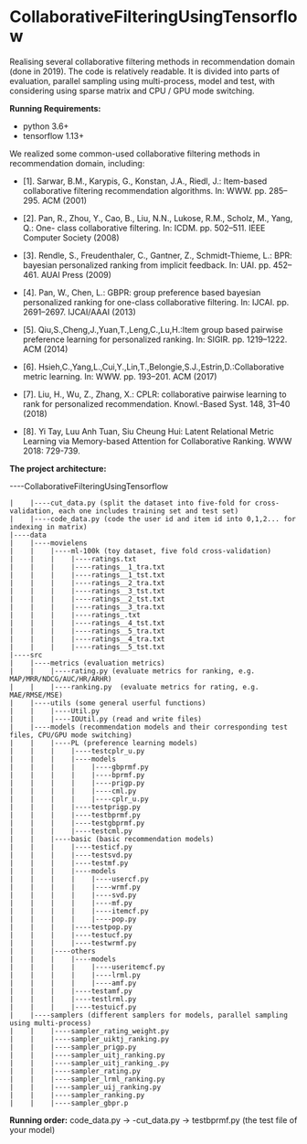# CollaborativeFilteringUsingTensorflow
Realising several collaborative filtering methods in recommendation domain (done in 2019).
The code is relatively readable. It is divided into parts of evaluation, parallel sampling using multi-process, model and test, with considering using sparse matrix and CPU / GPU mode switching.

**Running Requirements:**
* python 3.6+
* tensorflow 1.13+


We realized some common-used collaborative filtering methods in recommendation domain, including:

* [1]. Sarwar, B.M., Karypis, G., Konstan, J.A., Riedl, J.: Item-based collaborative filtering recommendation algorithms. In: WWW. pp. 285–295. ACM (2001)

* [2]. Pan, R., Zhou, Y., Cao, B., Liu, N.N., Lukose, R.M., Scholz, M., Yang, Q.: One- class collaborative filtering. In: ICDM. pp. 502–511. IEEE Computer Society (2008)

* [3]. Rendle, S., Freudenthaler, C., Gantner, Z., Schmidt-Thieme, L.: BPR: bayesian personalized ranking from implicit feedback. In: UAI. pp. 452–461. AUAI Press (2009)

* [4]. Pan, W., Chen, L.: GBPR: group preference based bayesian personalized ranking for one-class collaborative filtering. In: IJCAI. pp. 2691–2697. IJCAI/AAAI (2013)

* [5]. Qiu,S.,Cheng,J.,Yuan,T.,Leng,C.,Lu,H.:Item group based pairwise preference learning for personalized ranking. In: SIGIR. pp. 1219–1222. ACM (2014)

* [6]. Hsieh,C.,Yang,L.,Cui,Y.,Lin,T.,Belongie,S.J.,Estrin,D.:Collaborative metric learning. In: WWW. pp. 193–201. ACM (2017)

* [7]. Liu, H., Wu, Z., Zhang, X.: CPLR: collaborative pairwise learning to rank for personalized recommendation. Knowl.-Based Syst. 148, 31–40 (2018)

* [8]. Yi Tay, Luu Anh Tuan, Siu Cheung Hui: Latent Relational Metric Learning via Memory-based Attention for Collaborative Ranking. WWW 2018: 729-739.


**The project architecture:**

----CollaborativeFilteringUsingTensorflow

    |    |----cut_data.py (split the dataset into five-fold for cross-validation, each one includes training set and test set)
    |    |----code_data.py (code the user id and item id into 0,1,2... for indexing in matrix)
    |----data
    |    |----movielens
    |    |    |----ml-100k (toy dataset, five fold cross-validation)
    |    |    |    |----ratings.txt
    |    |    |    |----ratings__1_tra.txt
    |    |    |    |----ratings__1_tst.txt
    |    |    |    |----ratings__2_tra.txt
    |    |    |    |----ratings__3_tst.txt
    |    |    |    |----ratings__2_tst.txt
    |    |    |    |----ratings__3_tra.txt
    |    |    |    |----ratings_.txt
    |    |    |    |----ratings__4_tst.txt
    |    |    |    |----ratings__5_tra.txt
    |    |    |    |----ratings__4_tra.txt
    |    |    |    |----ratings__5_tst.txt
    |----src
    |    |----metrics (evaluation metrics)
    |    |    |----rating.py (evaluate metrics for ranking, e.g. MAP/MRR/NDCG/AUC/HR/ARHR)
    |    |    |----ranking.py  (evaluate metrics for rating, e.g. MAE/RMSE/MSE)
    |    |----utils (some general userful functions)
    |    |    |----Util.py 
    |    |    |----IOUtil.py (read and write files)
    |    |----models (recommendation models and their corresponding test files, CPU/GPU mode switching)
    |    |    |----PL (preference learning models)
    |    |    |    |----testcplr_u.py
    |    |    |    |----models
    |    |    |    |    |----gbprmf.py
    |    |    |    |    |----bprmf.py
    |    |    |    |    |----prigp.py
    |    |    |    |    |----cml.py
    |    |    |    |    |----cplr_u.py
    |    |    |    |----testprigp.py
    |    |    |    |----testbprmf.py
    |    |    |    |----testgbprmf.py
    |    |    |    |----testcml.py
    |    |    |----basic (basic recommendation models)
    |    |    |    |----testicf.py
    |    |    |    |----testsvd.py
    |    |    |    |----testmf.py
    |    |    |    |----models
    |    |    |    |    |----usercf.py
    |    |    |    |    |----wrmf.py
    |    |    |    |    |----svd.py
    |    |    |    |    |----mf.py
    |    |    |    |    |----itemcf.py
    |    |    |    |    |----pop.py
    |    |    |    |----testpop.py
    |    |    |    |----testucf.py
    |    |    |    |----testwrmf.py
    |    |    |----others
    |    |    |    |----models
    |    |    |    |    |----useritemcf.py
    |    |    |    |    |----lrml.py
    |    |    |    |    |----amf.py
    |    |    |    |----testamf.py
    |    |    |    |----testlrml.py
    |    |    |    |----testuicf.py
    |    |----samplers (different samplers for models, parallel sampling using multi-process)
    |    |    |----sampler_rating_weight.py
    |    |    |----sampler_uiktj_ranking.py
    |    |    |----sampler_prigp.py
    |    |    |----sampler_uitj_ranking.py
    |    |    |----sampler_uitj_ranking_.py
    |    |    |----sampler_rating.py
    |    |    |----sampler_lrml_ranking.py
    |    |    |----sampler_uij_ranking.py
    |    |    |----sampler_ranking.py
    |    |    |----sampler_gbpr.p
    
**Running order:**
code_data.py -> -cut_data.py -> testbprmf.py (the test file of your model)

